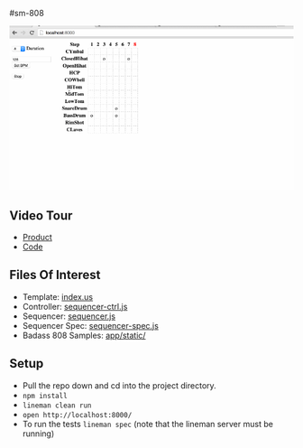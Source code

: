 #sm-808

![demo](/sm-808.gif?raw=true)

## Video Tour

* [Product](http://youtu.be/l6qlEHVSK1A)
* [Code](http://youtu.be/4yEEi5v7idc)


## Files Of Interest

* Template: [index.us](https://github.com/theotherzach/ate-oh-ate/blob/master/app/pages/index.us)
* Controller: [sequencer-ctrl.js](https://github.com/theotherzach/ate-oh-ate/blob/master/app/js/sequencer-ctrl.js)
* Sequencer: [sequencer.js](https://github.com/theotherzach/ate-oh-ate/blob/master/app/js/sequencer.js)
* Sequencer Spec: [sequencer-spec.js](https://github.com/theotherzach/ate-oh-ate/blob/master/spec/sequencer-spec.js)
* Badass 808 Samples: [app/static/](https://github.com/theotherzach/ate-oh-ate/tree/master/app/static)

## Setup

* Pull the repo down and cd into the project directory.
* `npm install`
* `lineman clean run`
* `open http://localhost:8000/`
* To run the tests `lineman spec` (note that the lineman server must be running)

